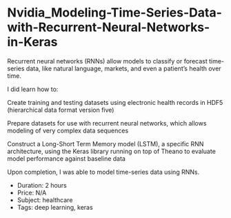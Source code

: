 # Nvidia_Modeling-Time-Series-Data-with-Recurrent-Neural-Networks-in-Keras

Recurrent neural networks (RNNs) allow models to classify or forecast time-series data, like natural language, markets, and even a patient’s health over time. 

I did learn how to:

Create training and testing datasets using electronic health records in HDF5 (hierarchical data format version five)

Prepare datasets for use with recurrent neural networks, which allows modeling of very complex data sequences

Construct a Long-Short Term Memory model (LSTM), a specific RNN architecture, using the Keras library running on top of Theano to evaluate model performance against baseline data

Upon completion, I was able to model time-series data using RNNs.


* Duration: 2 hours
* Price: N/A
* Subject: healthcare
* Tags: deep learning, keras
